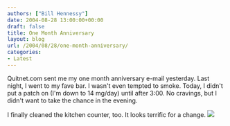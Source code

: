 ```yaml
---
authors: ["Bill Hennessy"]
date: 2004-08-28 13:00:00+00:00
draft: false
title: One Month Anniversary
layout: blog
url: /2004/08/28/one-month-anniversary/
categories:
- Latest
---
```


Quitnet.com sent me my one month anniversary e-mail yesterday.  Last night, I went to my fave bar.  I wasn't even tempted to smoke.  Today, I didn't put a patch on (I'm down to 14 mg/day) until after 3:00.  No cravings, but I didn't want to take the chance in the evening.    
  
I finally cleaned the kitchen counter, too.  It looks terrific for a change.  ![](https://blog.billhennessy.com/aggbug.aspx?PostID=618)

